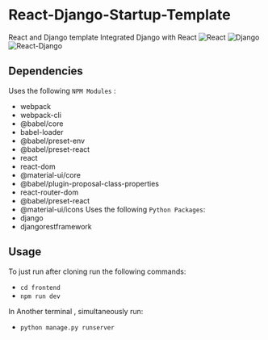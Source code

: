 # React-Django-Startup-Template

React and Django template
Integrated Django with React
![React](https://onextrapixel.com/wp-content/uploads/2016/04/reactjs-thumb.jpg)
![Django](https://cdn.iconscout.com/icon/free/png-512/django-12-1175186.png)
![React-Django](https://miro.medium.com/max/4000/1*lAMsvtB6afHwTQYCNM1xvw.png)

## Dependencies

Uses the following `NPM Modules` :

- webpack
- webpack-cli
- @babel/core
- babel-loader
- @babel/preset-env
- @babel/preset-react
- react
- react-dom
- @material-ui/core
- @babel/plugin-proposal-class-properties
- react-router-dom
- @babel/preset-react
- @material-ui/icons
  Uses the following `Python Packages`:
- django
- djangorestframework

## Usage

To just run after cloning
run the following commands:

- `cd frontend`
- `npm run dev`

In Another terminal , simultaneously run:

- `python manage.py runserver`
